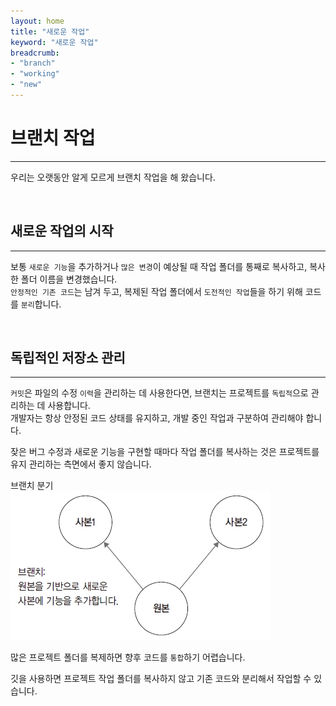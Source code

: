 ```yaml
---
layout: home
title: "새로운 작업"
keyword: "새로운 작업"
breadcrumb:
- "branch"
- "working"
- "new"
---
```


# 브랜치 작업
---
우리는 오랫동안 알게 모르게 브랜치 작업을 해 왔습니다.  

<br>

## 새로운 작업의 시작
---
보통 `새로운 기능`을 추가하거나 `많은 변경`이 예상될 때 작업 폴더를 통째로 복사하고, 복사한 폴더 이름을 변경했습니다.  
`안정적인 기존 코드`는 남겨 두고, 복제된 작업 폴더에서 `도전적인 작업`들을 하기 위해 코드를 `분리`합니다.  

<br>

## 독립적인 저장소 관리
---
`커밋`은 파일의 수정 `이력`을 관리하는 데 사용한다면, 브랜치는 프로젝트를 `독립적`으로 관리하는 데 사용합니다.  
개발자는 항상 안정된 코드 상태를 유지하고, 개발 중인 작업과 구분하여 관리해야 합니다.  

잦은 버그 수정과 새로운 기능을 구현할 때마다 작업 폴더를 복사하는 것은 프로젝트를 유지 관리하는 측면에서 좋지 않습니다.  

브랜치 분기  
![브랜치 분기](./img/06-1.jpg)

많은 프로젝트 폴더를 복제하면 향후 코드를 `통합`하기 어렵습니다.  

깃을 사용하면 프로젝트 작업 폴더를 복사하지 않고 기존 코드와 분리해서 작업할 수 있습니다.  

<br>